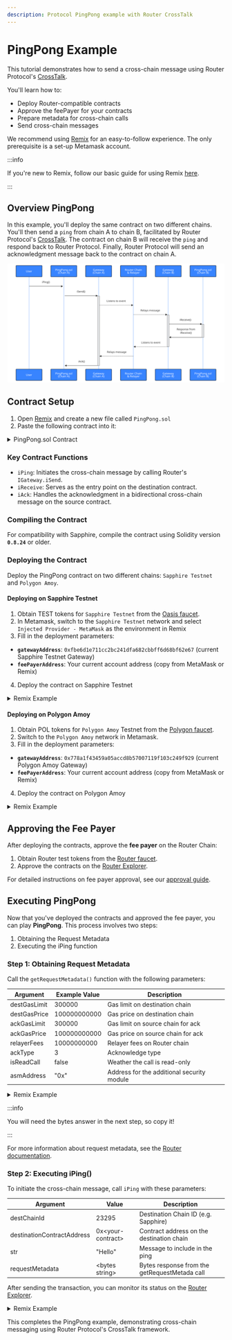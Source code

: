 ```yaml
---
description: Protocol PingPong example with Router CrossTalk
---
```


# PingPong Example

This tutorial demonstrates how to send a cross-chain message using Router
Protocol's [CrossTalk].

You'll learn how to:

 - Deploy Router-compatible contracts
 - Approve the feePayer for your contracts
 - Prepare metadata for cross-chain calls
 - Send cross-chain messages

We recommend using [Remix] for an easy-to-follow experience.
The only prerequisite is a set-up Metamask account.

:::info

If you're new to Remix, follow our basic guide for using Remix
[here][dapp-remix].

[dapp-remix]: /dapp/emerald/writing-dapps-on-emerald#create-dapp-on-emerald-with-remix---ethereum-ide

:::


## Overview PingPong

In this example, you'll deploy the same contract on two different chains.
You'll then send a `ping` from chain A to chain B, facilitated by Router
Protocol's [CrossTalk]. The contract on chain B will receive the `ping` and
respond back to Router Protocol. Finally, Router Protocol will send an
acknowledgment message back to the contract on chain A.

![PingPong Flow](../../diagrams/opl-router-pingpong-flow.mmd.svg)

[CrossTalk]: https://docs.routerprotocol.com/develop/message-transfer-via-crosstalk

## Contract Setup

1. Open [Remix] and create a new file called `PingPong.sol`
2. Paste the following contract into it:

 <details>
        <summary> PingPong.sol Contract </summary>

        ```solidity title="PingPong.sol" showLineNumbers
        //SPDX-License-Identifier: UNLICENSED
        pragma solidity >=0.8.0 <0.9.0;

        import "@routerprotocol/evm-gateway-contracts/contracts/IGateway.sol";

        /// @title PingPong
        /// @author Yashika Goyal
        /// @notice This is a cross-chain ping pong smart contract to demonstrate how one can
        /// utilise Router CrossTalk for cross-chain transactions.
        contract PingPong {
            address public owner;
            uint64 public currentRequestId;

            // srcChainId + requestId => pingFromSource
            mapping(string => mapping(uint64 => string)) public pingFromSource;
            // requestId => ackMessage
            mapping(uint64 => string) public ackFromDestination;

            // instance of the Router's gateway contract
            IGateway public gatewayContract;

            // custom error so that we can emit a custom error message
            error CustomError(string message);

            // event we will emit while sending a ping to destination chain
            event PingFromSource(
                string indexed srcChainId,
                uint64 indexed requestId,
                string message
            );
            event NewPing(uint64 indexed requestId);

            // events we will emit while handling acknowledgement
            event ExecutionStatus(uint256 indexed eventIdentifier, bool isSuccess);
            event AckFromDestination(uint64 indexed requestId, string ackMessage);

            constructor(address payable gatewayAddress, string memory feePayerAddress) {
                owner = msg.sender;

                gatewayContract = IGateway(gatewayAddress);

                gatewayContract.setDappMetadata(feePayerAddress);
            }

            /// @notice function to set the fee payer address on Router Chain.
            /// @param feePayerAddress address of the fee payer on Router Chain.
            function setDappMetadata(string memory feePayerAddress) external {
                require(msg.sender == owner, "only owner");
                gatewayContract.setDappMetadata(feePayerAddress);
            }

            /// @notice function to set the Router Gateway Contract.
            /// @param gateway address of the gateway contract.
            function setGateway(address gateway) external {
                require(msg.sender == owner, "only owner");
                gatewayContract = IGateway(gateway);
            }

            /// @notice function to generate a cross-chain request to ping a destination chain contract.
            /// @param destChainId chain ID of the destination chain in string.
            /// @param destinationContractAddress contract address of the contract that will handle this
            /// @param str string to be pinged to destination
            /// @param requestMetadata abi-encoded metadata according to source and destination chains
            function iPing(
                string calldata destChainId,
                string calldata destinationContractAddress,
                string calldata str,
                bytes calldata requestMetadata
            ) public payable {
                currentRequestId++;

                bytes memory packet = abi.encode(currentRequestId, str);
                bytes memory requestPacket = abi.encode(destinationContractAddress, packet);
                gatewayContract.iSend{ value: msg.value }(
                1,
                0,
                string(""),
                destChainId,
                requestMetadata,
                requestPacket
                );
                emit NewPing(currentRequestId);
            }

            /// @notice function to get the request metadata to be used while initiating cross-chain request
            /// @return requestMetadata abi-encoded metadata according to source and destination chains
            function getRequestMetadata(
                uint64 destGasLimit,
                uint64 destGasPrice,
                uint64 ackGasLimit,
                uint64 ackGasPrice,
                uint128 relayerFees,
                uint8 ackType,
                bool isReadCall,
                string memory asmAddress
            ) public pure returns (bytes memory) {
                bytes memory requestMetadata = abi.encodePacked(
                destGasLimit,
                destGasPrice,
                ackGasLimit,
                ackGasPrice,
                relayerFees,
                ackType,
                isReadCall,
                asmAddress
                );
                return requestMetadata;
            }

            /// @notice function to handle the cross-chain request received from some other chain.
            /// @param packet the payload sent by the source chain contract when the request was created.
            /// @param srcChainId chain ID of the source chain in string.
            function iReceive(
                string memory, //requestSender,
                bytes memory packet,
                string memory srcChainId
            ) external returns (uint64, string memory) {
                require(msg.sender == address(gatewayContract), "only gateway");
                (uint64 requestId, string memory sampleStr) = abi.decode(
                packet,
                (uint64, string)
                );
                if (
                keccak256(abi.encodePacked(sampleStr)) == keccak256(abi.encodePacked(""))
                ) {
                revert CustomError("String should not be empty");
                }
                pingFromSource[srcChainId][requestId] = sampleStr;

                emit PingFromSource(srcChainId, requestId, sampleStr);

                return (requestId, sampleStr);
            }

            /// @notice function to handle the acknowledgement received from the destination chain
            /// back on the source chain.
            /// @param requestIdentifier event nonce which is received when we create a cross-chain request
            /// We can use it to keep a mapping of which nonces have been executed and which did not.
            /// @param execFlag a boolean value suggesting whether the call was successfully
            /// executed on the destination chain.
            /// @param execData returning the data returned from the handleRequestFromSource
            /// function of the destination chain.
            function iAck(
                uint256 requestIdentifier,
                bool execFlag,
                bytes memory execData
            ) external {
                (uint64 requestId, string memory ackMessage) = abi.decode(
                execData,
                (uint64, string)
                );

                ackFromDestination[requestId] = ackMessage;

                emit ExecutionStatus(requestIdentifier, execFlag);
                emit AckFromDestination(requestId, ackMessage);
            }
        }
        ```
  </details>

### Key Contract Functions

- `iPing`: Initiates the cross-chain message by calling Router's
  `IGateway.iSend`.
- `iReceive`: Serves as the entry point on the destination contract.
- `iAck`: Handles the acknowledgment in a bidirectional cross-chain message on
  the source contract.

### Compiling the Contract

For compatibility with Sapphire, compile the contract using Solidity version
**`0.8.24`** or older.

### Deploying the Contract

Deploy the PingPong contract on two different chains: `Sapphire Testnet` and
`Polygon Amoy`.

#### Deploying on Sapphire Testnet

1. Obtain TEST tokens for `Sapphire Testnet` from the [Oasis faucet].
2. In Metamask, switch to the `Sapphire Testnet` network and select
   `Injected Provider - MetaMask` as the environment in Remix
3. Fill in the deployment parameters:

- **`gatewayAddress`**: `0xfbe6d1e711cc2bc241dfa682cbbff6d68bf62e67`
  (current Sapphire Testnet Gateway)
- **`feePayerAddress`**: Your current account address
  (copy from MetaMask or Remix)
  
4. Deploy the contract on Sapphire Testnet

<details>
  <summary> Remix Example </summary>

![Deploy Sapphire](../../images/opl/router-deploy-pingpong-sapphire.png)
</details>

[Oasis Faucet]: https://faucet.testnet.oasis.io/

#### Deploying on Polygon Amoy

1. Obtain POL tokens for `Polygon Amoy` Testnet from the [Polygon faucet].
2. Switch to the `Polygon Amoy` network in Metamask.
3. Fill in the deployment parameters:

- **`gatewayAddress`**: `0x778a1f43459a05accd8b57007119f103c249f929`
  (current Polygon Amoy Gateway)
- **`feePayerAddress`**: Your current account address
  (copy from MetaMask or Remix)

4. Deploy the contract on Polygon Amoy

<details>
  <summary> Remix Example </summary>

![Deploy Polygon Amoy](../../images/opl/router-deploy-pingpong-amoy.png)
</details>

[Polygon Faucet]: https://faucet.polygon.technology/

## Approving the Fee Payer

After deploying the contracts, approve the **fee payer** on the Router Chain:

1. Obtain Router test tokens from the [Router faucet].
2. Approve the contracts on the [Router Explorer][feepayer].

For detailed instructions on fee payer approval, see our [approval guide].

[Router faucet]: https://faucet.routerprotocol.com/
[feepayer]: https://testnet.routerscan.io/feePayer
[approval guide]: /dapp/opl/router-protocol/approve

## Executing PingPong

Now that you've deployed the contracts and approved the fee payer, you can play
**PingPong**. This process involves two steps:

1. Obtaining the Request Metadata
2. Executing the iPing function

### Step 1: Obtaining Request Metadata

Call the `getRequestMetadata()` function with the following parameters:

| Argument     | Example Value | Description                                |
| ------------ | ------------- | ------------------------------------------ |
| destGasLimit | 300000        | Gas limit on destination chain             |
| destGasPrice | 100000000000  | Gas price on destination chain             |
| ackGasLimit  | 300000        | Gas limit on source chain for ack          |
| ackGasPrice  | 100000000000  | Gas price on source chain for ack          |
| relayerFees  | 10000000000   | Relayer fees on Router chain               |
| ackType      | 3             | Acknowledge type                           |
| isReadCall   | false         | Weather the call is read-only              |
| asmAddress   | "0x"          | Address for the additional security module |

<details>
  <summary> Remix Example </summary>

  ![Router getRequestMetadata](../../images/opl/router-metadata.png)
</details>
  
:::info

You will need the bytes answer in the next step, so copy it!

:::

For more information about request metadata, see the
[Router documentation][metadata].

[metadata]: https://docs.routerprotocol.com/develop/message-transfer-via-crosstalk/evm-guides/iDapp-functions/iSend#5-requestmetadata

### Step 2: Executing iPing()

To initiate the cross-chain message, call `iPing` with these parameters:

| Argument                   | Value                   | Description                                       |
| -------------------------- | ----------------------- | ------------------------------------------------- |
| destChainId                | 23295                   | Destination Chain ID (e.g. Sapphire)              |
| destinationContractAddress | 0x&lt;your-contract&gt; | Contract address on the destination chain         |
| str                        | "Hello"                 | Message to include in the ping                    |
| requestMetadata            | &lt;bytes string&gt;    | Bytes response from the getRequestMetada call     |


After sending the transaction, you can monitor its status on the
[Router Explorer].

<details>
  <summary> Remix Example </summary>

![Router iPing](../../images/opl/router-iping.png)
</details>

This completes the PingPong example, demonstrating cross-chain messaging using
Router Protocol's CrossTalk framework.
  
[Router Explorer]: https://testnet.routerscan.io/crosschain
[Remix]: https://remix.ethereum.org/
